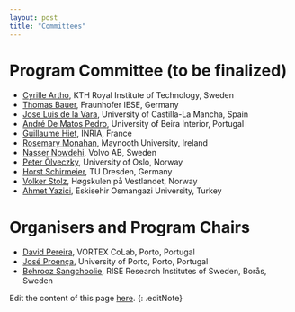 ```yaml
---
layout: post
title: "Committees"
---
```


# Program Committee (to be finalized)

 - [Cyrille Artho](https://www.kth.se/profile/artho/), KTH Royal Institute of Technology, Sweden
 - [Thomas Bauer](), Fraunhofer IESE, Germany
 - [Jose Luis de la Vara](https://sites.google.com/site/jldelavara/), University of Castilla-La Mancha, Spain
 - [André De Matos Pedro](https://www.ubi.pt/Pessoa/matos.pedro), University of Beira Interior, Portugal
 - [Guillaume Hiet](https://guillaume.hiet.fr), INRIA, France
 - [Rosemary Monahan](https://www.maynoothuniversity.ie/people/rosemary-monahan), Maynooth University, Ireland
 - [Nasser Nowdehi](), Volvo AB, Sweden
 - [Peter Ölveczky](http://folk.uio.no/peterol), University of Oslo, Norway
 - [Horst Schirmeier](https://ess.cs.tu-dortmund.de/Staff/hsc/), TU Dresden, Germany
 - [Volker Stolz](https://ict.hvl.no/people/volker-stolz/), Høgskulen på Vestlandet, Norway
 - [Ahmet Yazici](), Eskisehir Osmangazi University, Turkey

<!-- 
 - [José Bacelar Almeida](http://www.di.uminho.pt/~jba), University of Minho, Portugal
 - [Raul Barbosa](https://eden.dei.uc.pt/~rbarbosa/), University of Coimbra, Portugal
 - [Stelios Basagiannis](), Collins Aerospace, Ireland
 - [Marcello Cinque](http://wpage.unina.it/macinque/), University of Naples Federico II (UNINA), Italy
 - [Marie Farrell](), University of Manchester, United Kingdom
 - [Barbara Gallina](), Mälardalen University, Sweden
 - [Paolo Lollini](http://rcl.dsi.unifi.it/aboutus/paolo.php), University of  Firenze, Italy
 - [Jan Tobias Mühlberg](https://muehlber.github.io/),  Université Libre de Bruxelles, Belgium
 - [Karthik Pattabiraman](https://ece.ubc.ca/karthik-pattabiraman/), University of British Columbia (UBC), Canada
 - [Antonio Pecchia](https://ultraviolet.ding.unisannio.it/apecchia/), University of Sannio, Italy
 - [Peter Popov](http://www.csr.city.ac.uk/staff/popov/), City University, United Kingdom
 - [Juan Carlos Ruiz](https://www.upv.es/ficha-personal/JUARUIGA), Technical University of Valencia, Spain
 - [Christoph Schmittner](http://www.ait.ac.at/), Austrian Institute of Technology, Austria
 - [Aleš Smrčka](https://www.fit.vut.cz/person/smrcka/.en), Brno University of Technology, Czech Republic
 - [Carolyn Talcott](), SRI  International, USA
 - [Stefano Tonetta](https://fm.fbk.eu/author/stefano-tonetta.html), FBK-ICT, Italy
 - [Saman Zonouz](https://www.cc.gatech.edu/people/saman-zonouz), Georgia Institute of Technology, USA
-->
 

<!--
 - [Joseba Andoni Agirre](), Universidad Mondragon, Spain
 - [Stylianos Basagiannis](), Collins Aerospace, Ireland
 - [Peter Folkesson](), RISE Research Institutes of Sweden, Sweden
 - [André Lourenço](https://www.linkedin.com/in/arlourenco/), CardioID, Portugal
 - [Maurizio Mongelli](https://publications.cnr.it/authors/maurizio.mongelli), CNR-IEIIT, Italy
 - [Tomas Olovsson](https://research.chalmers.se/en/person/tomasol), Chalmers University of Technology, Sweden
 - [Peter Ölveczky](http://folk.uio.no/peterol), University of Oslo, Norway
 - [Martin Törngren](https://www.kth.se/profile/martint/), KTH Royal Institute of Technology, Sweden
 --> 


 <!-- - [Name](...), Affiliation, Country -->

# Organisers and Program Chairs

 - [David Pereira](https://cister-labs.pt/people/david_pereira/), VORTEX CoLab, Porto, Portugal
 - [José Proença](https://jose.proenca.org/), University of Porto, Porto, Portugal
 - [Behrooz Sangchoolie](https://www.ri.se/en/person/behrooz-sangchoolie), RISE Research Institutes of Sweden, Borås, Sweden


Edit the content of this page [here](https://github.com/verdi-workshop/2025/blob/main/committees/index.md).
{: .editNote}
